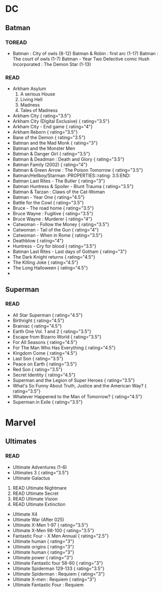 DC
==

Batman
------

### TOREAD

-   Batman : City of owls (8-12) Batman & Robin : first arc (1-17)
    Batman : The court of owls (1-7) Batman - Year Two Detective comic
    Hush Incorporated : The Demon Star (1-13)

### READ

-   Arkham Asylum
    1.  A serious House
    2.  Living Hell
    3.  Madness
    4.  Tales of Madness
-   Arkham City { rating="3.5"}
-   Arkham City (Digital Exclusive)
    { rating="3.5"}
-   Arkham City - End game { rating="4"}
-   Arkham Reborn { rating="3.5"}
-   Bane of the Demon { rating="3.5"}
-   Batman and the Mad Monk { rating="3"}
-   Batman and the Monster Men
-   Batman & Danger Girl { rating="3.5"}
-   Batman & Deadman : Death and Glory
    { rating="3.5"}
-   Batman Family (2002) { rating="4"}
-   Batman & Green Arrow : The Poison Tomorrow
    { rating="3.5"}
-   Batman/Hellboy/Starman :PROPERTIES::rating: 3.5:END:
-   Batman Last Rites - The Butler
    { rating="3"}
-   Batman Huntress & Spoiler - Blunt Trauma
    { rating="3.5"}
-   Batman & Tarzan : Claws of the Cat-Woman
-   Batman - Year One { rating="4.5"}
-   Battle for the Cowl { rating="3.5"}
-   Bruce - The road home { rating="3.5"}
-   Bruce Wayne : Fugitive { rating="3.5"}
-   Bruce Wayne : Murderer { rating="4"}
-   Catwoman - Follow the Money {
    rating="3.5"}
-   Catwoman - Tail of the Gun {
    rating="4"}
-   Catwoman - When in Rome {
    rating="3.5"}
-   Deathblow { rating="4"}
-   Huntress - Cry for blood {
    rating="3.5"}
-   Batman Last Rites - Last days of Gotham { rating="3"}
-   The Dark Knight returns { rating="4.5"}
-   The Killing Joke { rating="4.5"}
-   The Long Halloween { rating="4.5"} 
- 
## Superman 
### READ
-   All Star Superman { rating="4.5"}
-   Birthright { rating="4.5"}
-   Brainiac { rating="4.5"}
-   Earth One Vol. 1 and 2 { rating="3.5"}
-   Escape from Bizarro World {
    rating="3.5"}
-   For All Seasons { rating="4.5"}
-   For The Man Who Has Everything
    { rating="4.5"}
-   Kingdom Come { rating="4.5"}
-   Last Son { rating="3.5"}
-   Peace on Earth { rating="3.5"}
-   Red Son { rating="3.5"}
-   Secret Identity { rating="4.5"}
-   Superman and the Legion of Super Heroes { rating="3.5"}
-   What\'s So Funny About Truth, Justice and the American Way?  { rating="3.5"}
-   Whatever Happened to the Man of Tomorrow?  { rating="4.5"}
-   Superman in Exile { rating="3.5"}

Marvel
======

Ultimates
---------

### READ

-   Ultimate Adventures (1-6)
-   Ultimates 3 { rating="3.5"}
-   Ultimate Galactus

1.  READ Ultimate Nightmare
2.  READ Ultimate Secret
3.  READ Ultimate Vision
4.  READ Ultimate Extinction

-   Ultimate X4
-   Ultimate War (After 025)
-   Ultimate X-Men 1-97 { rating="3.5"}
-   Ultimate X-Men 98-100 { rating="3.5"}
-   Fantastic Four - X Men Annual { rating="2.5"}
-   Ultimate human { rating="3"}
-   Ultimate origins { rating="3"}
-   Ultimate human { rating="3"}
-   Ultimate power { rating="3"}
-   Ultimate Fantastic four 58-60 { rating="3"}
-   Ultimate Spiderman 129-133 { rating="3.5"}
-   Ultimate Spiderman : Requiem {
    rating="3"}
-   Ultimate X-men : Requiem { rating="3"}
-   Ultimate Fantastic Four : Requiem
